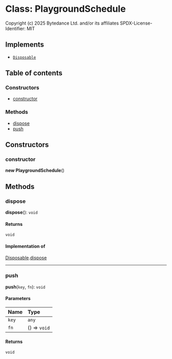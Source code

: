 # Class: PlaygroundSchedule

Copyright (c) 2025 Bytedance Ltd. and/or its affiliates
SPDX-License-Identifier: MIT

## Implements

* [`Disposable`](/en/auto-docs/playground-react/interfaces/Disposable-1.md)

## Table of contents

### Constructors

* [constructor](/en/auto-docs/playground-react/classes/PlaygroundSchedule.md#constructor)

### Methods

* [dispose](/en/auto-docs/playground-react/classes/PlaygroundSchedule.md#dispose)
* [push](/en/auto-docs/playground-react/classes/PlaygroundSchedule.md#push)

## Constructors

### constructor

**new PlaygroundSchedule**()

## Methods

### dispose

**dispose**(): `void`

#### Returns

`void`

#### Implementation of

[Disposable](/en/auto-docs/playground-react/interfaces/Disposable-1.md).[dispose](/en/auto-docs/playground-react/interfaces/Disposable-1.md#dispose)

***

### push

**push**(`key`, `fn`): `void`

#### Parameters

| Name | Type |
| :------ | :------ |
| `key` | `any` |
| `fn` | () => `void` |

#### Returns

`void`
